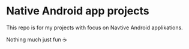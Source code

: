 # Native Android app projects

This repo is for my projects with focus on Navtive Android applikations.

Nothing much just fun :coffee:
